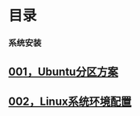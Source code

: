 # 目录
    

### 系统安装

[001，Ubuntu分区方案](/article/UbuntuHardDiskPartition.md)
------

[002，Linux系统环境配置](/article/SetupLinuxEnvironment.md)
------



